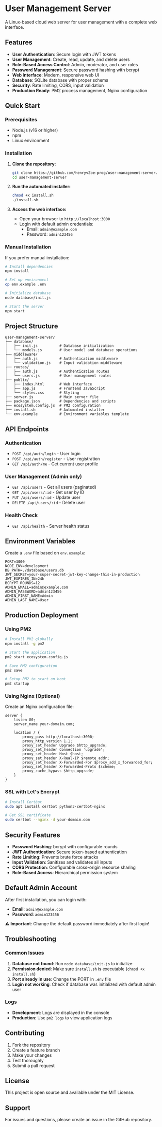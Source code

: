 # User Management Server

A Linux-based cloud web server for user management with a complete web interface.

## Features

- **User Authentication**: Secure login with JWT tokens
- **User Management**: Create, read, update, and delete users
- **Role-Based Access Control**: Admin, moderator, and user roles
- **Password Management**: Secure password hashing with bcrypt
- **Web Interface**: Modern, responsive web UI
- **Database**: SQLite database with proper schema
- **Security**: Rate limiting, CORS, input validation
- **Production Ready**: PM2 process management, Nginx configuration

## Quick Start

### Prerequisites

- Node.js (v16 or higher)
- npm
- Linux environment

### Installation

1. **Clone the repository:**
   ```bash
   git clone https://github.com/henryv2be-prog/user-management-server.git
   cd user-management-server
   ```

2. **Run the automated installer:**
   ```bash
   chmod +x install.sh
   ./install.sh
   ```

3. **Access the web interface:**
   - Open your browser to `http://localhost:3000`
   - Login with default admin credentials:
     - Email: `admin@example.com`
     - Password: `admin123456`

### Manual Installation

If you prefer manual installation:

```bash
# Install dependencies
npm install

# Set up environment
cp env.example .env

# Initialize database
node database/init.js

# Start the server
npm start
```

## Project Structure

```
user-management-server/
├── database/
│   ├── init.js          # Database initialization
│   └── models.js        # User model and database operations
├── middleware/
│   ├── auth.js          # Authentication middleware
│   └── validation.js    # Input validation middleware
├── routes/
│   ├── auth.js          # Authentication routes
│   └── users.js         # User management routes
├── public/
│   ├── index.html       # Web interface
│   ├── app.js           # Frontend JavaScript
│   └── styles.css       # Styling
├── server.js            # Main server file
├── package.json         # Dependencies and scripts
├── ecosystem.config.js  # PM2 configuration
├── install.sh           # Automated installer
└── env.example          # Environment variables template
```

## API Endpoints

### Authentication
- `POST /api/auth/login` - User login
- `POST /api/auth/register` - User registration
- `GET /api/auth/me` - Get current user profile

### User Management (Admin only)
- `GET /api/users` - Get all users (paginated)
- `GET /api/users/:id` - Get user by ID
- `PUT /api/users/:id` - Update user
- `DELETE /api/users/:id` - Delete user

### Health Check
- `GET /api/health` - Server health status

## Environment Variables

Create a `.env` file based on `env.example`:

```env
PORT=3000
NODE_ENV=development
DB_PATH=./database/users.db
JWT_SECRET=your-super-secret-jwt-key-change-this-in-production
JWT_EXPIRES_IN=24h
BCRYPT_ROUNDS=12
ADMIN_EMAIL=admin@example.com
ADMIN_PASSWORD=admin123456
ADMIN_FIRST_NAME=Admin
ADMIN_LAST_NAME=User
```

## Production Deployment

### Using PM2

```bash
# Install PM2 globally
npm install -g pm2

# Start the application
pm2 start ecosystem.config.js

# Save PM2 configuration
pm2 save

# Setup PM2 to start on boot
pm2 startup
```

### Using Nginx (Optional)

Create an Nginx configuration file:

```nginx
server {
    listen 80;
    server_name your-domain.com;

    location / {
        proxy_pass http://localhost:3000;
        proxy_http_version 1.1;
        proxy_set_header Upgrade $http_upgrade;
        proxy_set_header Connection 'upgrade';
        proxy_set_header Host $host;
        proxy_set_header X-Real-IP $remote_addr;
        proxy_set_header X-Forwarded-For $proxy_add_x_forwarded_for;
        proxy_set_header X-Forwarded-Proto $scheme;
        proxy_cache_bypass $http_upgrade;
    }
}
```

### SSL with Let's Encrypt

```bash
# Install Certbot
sudo apt install certbot python3-certbot-nginx

# Get SSL certificate
sudo certbot --nginx -d your-domain.com
```

## Security Features

- **Password Hashing**: bcrypt with configurable rounds
- **JWT Authentication**: Secure token-based authentication
- **Rate Limiting**: Prevents brute force attacks
- **Input Validation**: Sanitizes and validates all inputs
- **CORS Protection**: Configurable cross-origin resource sharing
- **Role-Based Access**: Hierarchical permission system

## Default Admin Account

After first installation, you can login with:
- **Email**: `admin@example.com`
- **Password**: `admin123456`

**⚠️ Important**: Change the default password immediately after first login!

## Troubleshooting

### Common Issues

1. **Database not found**: Run `node database/init.js` to initialize
2. **Permission denied**: Make sure `install.sh` is executable (`chmod +x install.sh`)
3. **Port already in use**: Change the PORT in `.env` file
4. **Login not working**: Check if database was initialized with default admin user

### Logs

- **Development**: Logs are displayed in the console
- **Production**: Use `pm2 logs` to view application logs

## Contributing

1. Fork the repository
2. Create a feature branch
3. Make your changes
4. Test thoroughly
5. Submit a pull request

## License

This project is open source and available under the MIT License.

## Support

For issues and questions, please create an issue in the GitHub repository.
